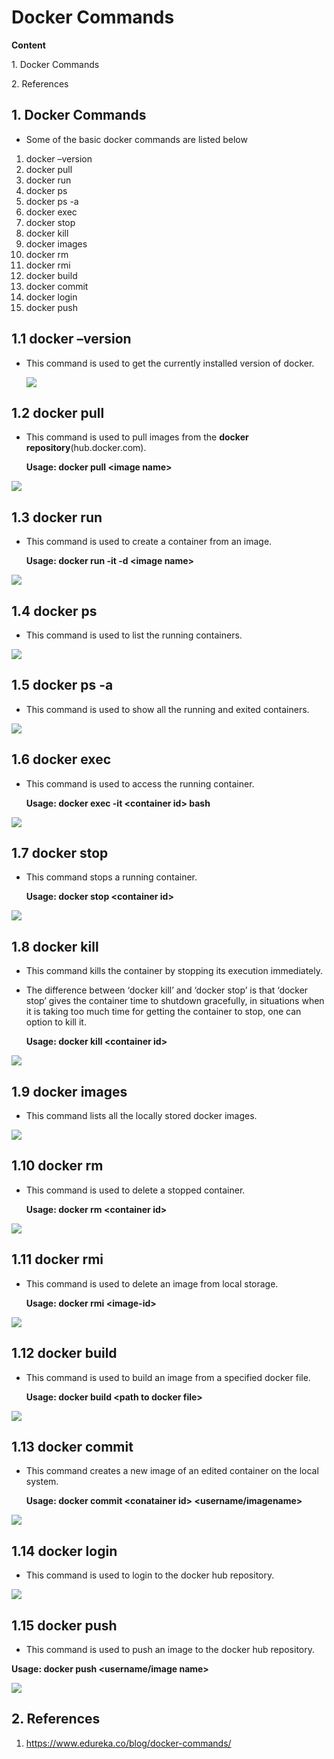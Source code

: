 # Docker Commands

**Content**

1\. Docker Commands

2\. References

## 1. Docker Commands

-   Some of the basic docker commands are listed below
1.  docker –version
2.  docker pull
3.  docker run
4.  docker ps
5.  docker ps -a
6.  docker exec
7.  docker stop
8.  docker kill
9.  docker images
10. docker rm
11. docker rmi
12. docker build
13. docker commit
14. docker login
15. docker push

## 1.1 docker –version

-   This command is used to get the currently installed version of docker.

    ![](media/e1d6b5d31ef031d4134cc2e5a3cc8ad8.png)

## 1.2 docker pull

-   This command is used to pull images from the **docker repository**(hub.docker.com).

    **Usage: docker pull \<image name\>**

![](media/76915f4e5ff3db3eabc16a3b5fcd8e7b.png)

## 1.3 docker run

-   This command is used to create a container from an image.

    **Usage: docker run -it -d \<image name\>**

![](media/4f6011d08bf8ea0dba30e1f89c2e6f18.png)

## 1.4 docker ps

-   This command is used to list the running containers.

![](media/2797d835567bb41bd1d62560dfcb51d4.png)

## 1.5 docker ps -a

-   This command is used to show all the running and exited containers.

![](media/00069359c12f1603873466db644cab60.png)

## 1.6 docker exec

-   This command is used to access the running container.

    **Usage: docker exec -it \<container id\> bash**

![](media/37e40b71d3d88570807da17e10c63d52.png)

## 1.7 docker stop

-   This command stops a running container.

    **Usage: docker stop \<container id\>**

![](media/2e18c4d044100c92cf7fd93a89f57600.png)

## 1.8 docker kill

-   This command kills the container by stopping its execution immediately.
-   The difference between ‘docker kill’ and ‘docker stop’ is that ‘docker stop’ gives the container time to shutdown gracefully, in situations when it is taking too much time for getting the container to stop, one can option to kill it.

    **Usage: docker kill \<container id\>**

![](media/f98af6771722160b3ec834b97bbd2891.png)

## 1.9 docker images

-   This command lists all the locally stored docker images.

![](media/28dffe53c4709d87b5eb6eca7bb8944d.png)

## 1.10 docker rm

-   This command is used to delete a stopped container.

    **Usage: docker rm \<container id\>**

![](media/6575c85c731445701e8ac09e9a7bf66f.png)

## 1.11 docker rmi

-   This command is used to delete an image from local storage.

    **Usage: docker rmi \<image-id\>**

![](media/0bce6bbaecb92e3a9f5f0c72d86d8ea5.png)

## 1.12 docker build

-   This command is used to build an image from a specified docker file.

    **Usage: docker build \<path to docker file\>**

![](media/aa4c43a090ec3badb18d75261b9072a7.png)

## 1.13 docker commit

-   This command creates a new image of an edited container on the local system.

    **Usage: docker commit \<conatainer id\> \<username/imagename\>**

![](media/a3193ee1d6d8bbf476d00494f965e940.png)

## 1.14 docker login

-   This command is used to login to the docker hub repository.

![](media/cbd93327fb74a288672ac2e5a9663edb.png)

## 1.15 docker push

-   This command is used to push an image to the docker hub repository.

**Usage: docker push \<username/image name\>**

![](media/17b5c3948e6dd3d5a1bf9ba22a64efdf.png)

## 2. References

1.  https://www.edureka.co/blog/docker-commands/
